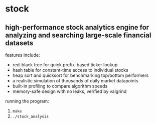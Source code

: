 # stock

## high-performance stock analytics engine for analyzing and searching large-scale financial datasets

features include:

* red-black tree for quick prefix-based ticker lookup 
* hash table for constant-time access to individual stocks
* heap sort and quicksort for benchmarking top/bottom performers
* a realistic simulation of thousands of daily market datapoints
* built-in profiling to compare algorithm speeds
* memory-safe design with no leaks, verified by valgrind

running the program:

1. `make`
2. `./stock_analysis`
